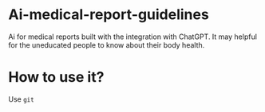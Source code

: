 # Ai-medical-report-guidelines
Ai for medical reports built with the integration with ChatGPT. 
It may helpful for the uneducated people to know about their body health.

# How to use it?
Use `git`
